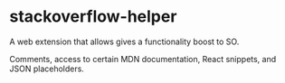 # stackoverflow-helper

A web extension that allows gives a functionality boost to SO.

Comments, access to certain MDN documentation, React snippets, and JSON placeholders.